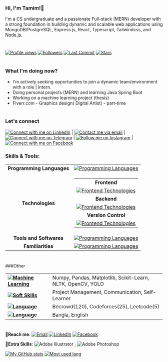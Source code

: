 ### Hi, I'm Tamim!👋

I'm a CS undergraduate and a passionate Full-stack (MERN) developer with a strong foundation in building dynamic and scalable web applications using MongoDB/PostgreSQL, Express.js, React, Typescript, Tailwindcss, and Node.js.

#  
[![Profile views](https://komarev.com/ghpvc/?username=MdTamimAhamed)](https://github.com/MdTamimAhamed) 
[![Followers](https://img.shields.io/github/followers/MdTamimAhamed?style=social)](https://github.com/MdTamimAhamed)
[![Last Commit](https://img.shields.io/github/last-commit/MdTamimAhamed/MdTamimAhamed.svg)](https://github.com/MdTamimAhamed/MdTamimAhamed/commits/main)
[![Stars](https://img.shields.io/github/stars/MdTamimAhamed/MdTamimAhamed.svg?style=social)](https://github.com/MdTamimAhamed/MdTamimAhamed/stargazers)
# 

### What I'm doing now? 
 - I'm actively seeking opportunities to join a dynamic team/environment with a role | Intern. 
 - Doing personal projects (MERN) and learning Java Spring Boot 
 - Working on a machine learning project (thesis)
 - Fiverr.com - Graphics design( Digital Artist) - part-time
# 
### Let's connect 

[![Connect with me on LinkedIn](https://img.shields.io/badge/LinkedIn-Connect-blue?style=flat&logo=linkedin)](https://www.linkedin.com/in/tamim-ahamed-000432174/)  |
[![Contact me via email](https://img.shields.io/badge/Email-Contact%20Me-red?style=flat&logo=gmail)](mailto:tamimahamed016@gmail.com)  |
[![Connect with me on Telegram](https://img.shields.io/badge/Telegram-Connect-blue?style=flat&logo=telegram)](https://t.me/Tamim_Tomim)  |
[![Follow me on Instagram](https://img.shields.io/badge/Instagram-Follow-blue?style=flat&logo=instagram)](https://www.instagram.com/tamim_ahamed_zan/)  |
[![Connect with me on Facebook](https://img.shields.io/badge/Facebook-Connect-blue?style=flat&logo=facebook)](https://www.facebook.com/tamim.ssgt/)




### Skills & Tools:
<table>
  <tr>
    <td align="center"><strong>Programming Languages</strong></td>
    <td align="left">
      <a href="https://skillicons.dev">
        <img src="https://skillicons.dev/icons?i=c,cpp,javascript,java,kotlin,python&theme=light" alt="Programming Languages">
      </a>
    </td>
  </tr>
  <tr>
    <td align="center"><strong>Technologies</strong></td>
    <td>
      <table>
        <tr>
          <td align="center"><strong>Frontend</strong></td>
        </tr>
        <tr>
          <td align="left">
            <a href="https://skillicons.dev">
              <img src="https://skillicons.dev/icons?i=html,css,js,ts,react,tailwind,materialui,bootstrap,nextjs&theme=light" alt="Frontend Technologies">
            </a>
          </td>
        </tr>
       <tr>
          <td align="center"><strong>Backend</strong></td>
        </tr>
        <tr>
          <td align="left">
            <a href="https://skillicons.dev">
              <img src="https://skillicons.dev/icons?i=nodejs,express,mongodb,postgres,mysql&theme=light" alt="Frontend Technologies">
            </a>
          </td>
        </tr>
       <tr>
          <td align="center"><strong>Version Control</strong></td>
        </tr>
        <tr>
          <td align="left">
            <a href="https://skillicons.dev">
              <img src="https://skillicons.dev/icons?i=git,github&theme=light" alt="Frontend Technologies">
            </a>
          </td>
        </tr>
      </table>
    </td>
  </tr>
 <tr>
    <td align="center"><strong>Tools and Softwares</strong></td>
    <td align="left">
      <a href="https://skillicons.dev">
        <img src="https://skillicons.dev/icons?i=vscode,idea,npm,postman,figma,xd,ps,ai&theme=light" alt="Programming Languages">
      </a>
    </td>
  </tr>
  <tr>
     <td align="center"><strong>Familiarities</strong></td>
      <td align="left">
        <a href="https://skillicons.dev">
          <img src="https://skillicons.dev/icons?i=spring,docker,androidstudio,firebase,php,linux&theme=light" alt="Programming Languages">
        </a>
     </td>
   </tr>
</table>

# 
###Other 
<table>
  <tr>
    <td align="left">
      <strong>
        <a href="https://custom-icon-badges.demolab.com">
          <img src="https://custom-icon-badges.demolab.com/badge/Machine%20Learning-orange.svg?&logoColor=black" alt="Machine Learning">
        </a>
      </strong>
    </td>
    <td align="left">Numpy, Pandas, Matplotlib, Scikit-Learn, NLTK, OpenCV, YOLO</td>
  </tr>
 <tr>
    <td align="left">
      <strong>
        <a href="https://custom-icon-badges.demolab.com">
          <img src="https://custom-icon-badges.demolab.com/badge/Soft%20Skills-blue.svg?&logoColor=black" alt="Soft Skills"></a>
        </a>
      </strong>
    </td>
    <td align="left">Project Management, Communication, Self-Learner</td>
  </tr>
 <tr>
    <td align="left">
      <strong>
        <a href="https://custom-icon-badges.demolab.com">
          <img src="https://custom-icon-badges.demolab.com/badge/Problem%20Solving-white.svg?&logoColor=black" alt="Language">
        </a>
      </strong>
    </td>
    <td align="left">Becrowd(120), Codeforces(25), Leetcode(5)</td>
  </tr>
 <tr>
    <td align="left">
      <strong>
        <a href="https://custom-icon-badges.demolab.com">
          <img src="https://custom-icon-badges.demolab.com/badge/Communication-white.svg?&logoColor=black" alt="Language">
        </a>
      </strong>
    </td>
    <td align="left">Bangla, English</td>
  </tr>
</table>

# 

🤝**Reach me**: 
[![Email](https://img.shields.io/badge/Email-Me-red?style=social&logo=gmail)](mailto:tamimahamed016@gmail.com)
[![LinkedIn](https://img.shields.io/badge/LinkedIn-Connect-blue.svg)](https://www.linkedin.com/in/tamim-ahamed-000432174/)
[![Facebook](https://img.shields.io/badge/Facebook-Profile-blue?style=social&logo=facebook)](https://www.facebook.com/tamim.ssgt)


📌**Extra Skills**:
![Adobe Illustrator](https://img.shields.io/badge/Illustrator-%23FF9A00?style=flat&logo=adobe-illustrator&logoColor=white)
, ![Adobe Photoshop](https://img.shields.io/badge/Photoshop-%230077EE?style=flat&logo=adobe-photoshop&logoColor=Black)


[![My GitHub stats](https://github-readme-stats.vercel.app/api?username=MdTamimAhamed&show_icons=true&theme=dark)](https://github.com/anuraghazra/github-readme-stats)
[![Most used lang](https://github-readme-stats.vercel.app/api/top-langs/?username=MdTamimAhamed&layout=compact&theme=dark)](https://github.com/anuraghazra/github-readme-stats)











                                                                                                         
